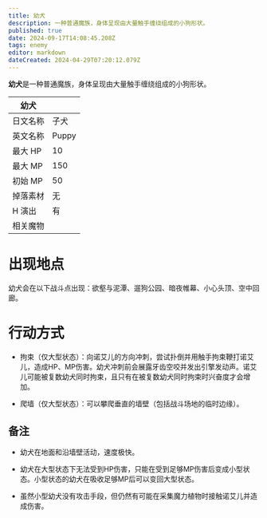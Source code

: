 ```yaml
---
title: 幼犬
description: 一种普通魔族，身体呈现由大量触手缠绕组成的小狗形状。
published: true
date: 2024-09-17T14:08:45.208Z
tags: enemy
editor: markdown
dateCreated: 2024-04-29T07:20:12.079Z
---
```


**幼犬**是一种普通魔族，身体呈现由大量触手缠绕组成的小狗形状。

<!-- 在这里放置图像 -->

| 幼犬 ||
| - | - |
| 日文名称 | <span lang="ja">子犬</span> |
| 英文名称 | Puppy |
| 最大 HP | 10 |
| 最大 MP | 150 |
| 初始 MP | 50 |
| 掉落素材 | 无 |
| H 演出 | 有 |
| 相关魔物 |  |

# 出现地点

幼犬会在以下战斗点出现：欲壑与泥潭、遛狗公园、暗夜帷幕、小心头顶、空中回廊。

# 行动方式

- 拘束（仅大型状态）：向诺艾儿的方向冲刺，尝试扑倒并用触手拘束鞭打诺艾儿，造成HP、MP伤害。幼犬冲刺前会展露牙齿空咬并发出引擎发动声。诺艾儿可能被复数幼犬同时拘束，且只有在被复数幼犬同时拘束时兴奋度才会增加。

- 爬墙（仅大型状态）：可以攀爬垂直的墙壁（包括战斗场地的临时边缘）。

## 备注

- 幼犬在地面和沿墙壁活动，速度极快。

- 幼犬在大型状态下无法受到HP伤害，只能在受到足够MP伤害后变成小型状态。小型状态的幼犬在吸收足够MP后可以变回大型状态。

- 虽然小型幼犬没有攻击手段，但仍然有可能在采集魔力植物时接触诺艾儿并造成伤害。

